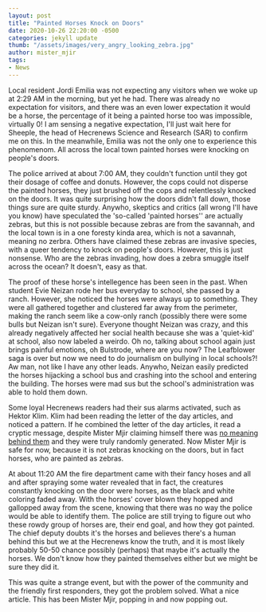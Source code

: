 ```yaml
---
layout: post
title: "Painted Horses Knock on Doors"
date: 2020-10-26 22:20:00 -0500
categories: jekyll update
thumb: "/assets/images/very_angry_looking_zebra.jpg"
author: mister_mjir
tags:
- News
---
```


Local resident Jordi Emilia was not expecting any visitors when we woke up at 2:29 AM in the morning, but yet he had. There was already no expectation for visitors,
and there was an even lower expectation it would be a horse, the percentage of it being a painted horse too was impossible, virtually 0! I am sensing a negative
expectation, I'll just wait here for Sheeple, the head of Hecrenews Science and Research (SAR) to confirm me on this. In the meanwhile, Emilia was not the only one
to experience this phenomenom. All across the local town painted horses were knocking on people's doors.

The police arrived at about 7:00 AM, they couldn't function until they got their dosage of coffee and donuts. However, the cops could not disperse the painted horses,
they just brushed off the cops and relentlessly knocked on the doors. It was quite surprising how the doors didn't fall down, those things sure are quite sturdy.
Anywho, skeptics and critics (all wrong I'll have you know) have speculated the 'so-called 'painted horses'' are actually zebras, but this is not possible because
zebras are from the savannah, and the local town is in a one foresty kinda area, which is not a savannah, meaning no zerbra. Others have claimed these zebras are
invasive species, with a queer tendency to knock on people's doors. However, this is just nonsense. Who are the zebras invading, how does a zebra smuggle itself
across the ocean? It doesn't, easy as that.

The proof of these horse's intellegence has been seen in the past. When student Evie Neizan rode her bus everyday to school, she passed by a ranch. However,
she noticed the horses were always up to something. They were all gathered together and clustered far away from the perimeter, making the ranch seem like a cow-only
ranch (possibly there were some bulls but Neizan isn't sure). Everyone thought Neizan was crazy, and this already negatively affected her social health because she
was a 'quiet-kid' at school, also now labeled a weirdo. Oh no, talking about school again just brings painful emotions, oh Bulstrode, where are you now? The Leafblower
saga is over but now we need to do journalism on bullying in local schools?! Aw man, not like I have any other leads. Anywho, Neizan easily predicted the horses
hijacking a school bus and crashing into the school and entering the building. The horses were mad sus but the school's administration was able to hold them down.

Some loyal Hecrenews readers had their sus alarms activated, such as Hektor Klim. Klim had been reading the letter of the day articles, and noticed a pattern. If he
combined the letter of the day articles, it read a cryptic message, despite Mister Mjir claiming himself there was 
[no meaning behind them](https://hecrenews.github.io/jekyll/update/2020/10/12/mister-mjir-returns.html) and they were truly randomly generated. Now Mister Mjir is safe
for now, because it is not zebras knocking on the doors, but in fact horses, who are painted as zebras.

At about 11:20 AM the fire department came with their fancy hoses and all and after spraying some water revealed that in fact, the creatures constantly knocking on the
door were horses, as the black and white coloring faded away. With the horses' cover blown they hopped and gallopped away from the scene, knowing that there was no
way the police would be able to identify them. The police are still trying to figure out who these rowdy group of horses are, their end goal, and how they got painted.
The chief deputy doubts it's the horses and believes there's a human behind this but we at the Hecrenews know the truth, and it is most likely probably 50-50 chance
possibly (perhaps) that maybe it's actually the horses. We don't know how they painted themselves either but we might be sure they did it.

This was quite a strange event, but with the power of the community and the friendly first responders, they got the problem solved. What a nice article. This has
been Mister Mjir, popping in and now popping out.
